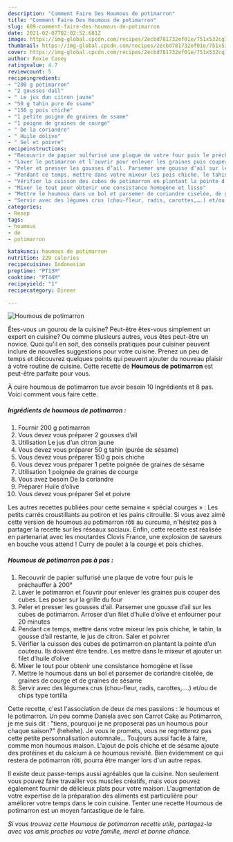```yaml
---
description: "Comment Faire Des Houmous de potimarron"
title: "Comment Faire Des Houmous de potimarron"
slug: 689-comment-faire-des-houmous-de-potimarron
date: 2021-02-07T02:02:52.681Z
image: https://img-global.cpcdn.com/recipes/2ecbd781732ef01e/751x532cq70/houmous-de-potimarron-photo-principale-de-la-recette.jpg
thumbnail: https://img-global.cpcdn.com/recipes/2ecbd781732ef01e/751x532cq70/houmous-de-potimarron-photo-principale-de-la-recette.jpg
cover: https://img-global.cpcdn.com/recipes/2ecbd781732ef01e/751x532cq70/houmous-de-potimarron-photo-principale-de-la-recette.jpg
author: Roxie Casey
ratingvalue: 4.7
reviewcount: 5
recipeingredient:
- "200 g potimarron"
- "2 gousses dail"
- " Le jus dun citron jaune"
- "50 g tahin pure de ssame"
- "150 g pois chiche"
- "1 petite poigne de graines de ssame"
- "1 poigne de graines de courge"
- " De la coriandre"
- " Huile dolive"
- " Sel et poivre"
recipeinstructions:
- "Recouvrir de papier sulfurisé une plaque de votre four puis le préchauffer à 200°"
- "Laver le potimarron et l’ouvrir pour enlever les graines puis couper des cubes. Les poser sur la grille du four"
- "Peler et presser les gousses d’ail. Parsemer une gousse d’ail sur les cubes de potimarron. Arroser d’un filet d’huile d’olive et enfourner pour 20 minutes"
- "Pendant ce temps, mettre dans votre mixeur les pois chiche, le tahin, la gousse d’ail restante, le jus de citron. Saler et poivrer"
- "Vérifier la cuisson des cubes de potimarron en plantant la pointe d’un couteau. Ils doivent être tendre. Les mettre dans le mixeur et ajouter un filet d’huile d’olive"
- "Mixer le tout pour obtenir une consistance homogène et lisse"
- "Mettre le houmous dans un bol et parsemer de coriandre ciselée, de graines de courge et de graines de sésame"
- "Servir avec des légumes crus (chou-fleur, radis, carottes,….) et/ou de chips type tortilla"
categories:
- Resep
tags:
- houmous
- de
- potimarron

katakunci: houmous de potimarron 
nutrition: 229 calories
recipecuisine: Indonesian
preptime: "PT13M"
cooktime: "PT44M"
recipeyield: "1"
recipecategory: Dinner

---
```



![Houmous de potimarron](https://img-global.cpcdn.com/recipes/2ecbd781732ef01e/751x532cq70/houmous-de-potimarron-photo-principale-de-la-recette.jpg)

Êtes-vous un gourou de la cuisine? Peut-être êtes-vous simplement un expert en cuisine? Ou comme plusieurs autres, vous êtes peut-être un novice. Quoi qu'il en soit, des conseils pratiques pour cuisiner peuvent inclure de nouvelles suggestions pour votre cuisine. Prenez un peu de temps et découvrez quelques points qui peuvent ajouter du nouveau plaisir à votre routine de cuisine. Cette recette de <strong> Houmous de potimarron </strong> est peut-être parfaite pour vous.

<!--inarticleads1-->

À cuire houmous de potimarron tue avoir besoin 10 Ingrédients et 8 pas. Voici comment vous faire cette.

##### Ingrédients de houmous de potimarron :

1. Fournir 200 g potimarron
1. Vous devez vous préparer 2 gousses d’ail
1. Utilisation  Le jus d’un citron jaune
1. Vous devez vous préparer 50 g tahin (purée de sésame)
1. Vous devez vous préparer 150 g pois chiche
1. Vous devez vous préparer 1 petite poignée de graines de sésame
1. Utilisation 1 poignée de graines de courge
1. Vous avez besoin  De la coriandre
1. Préparer  Huile d’olive
1. Vous devez vous préparer  Sel et poivre


Les autres recettes publiées pour cette semaine « spécial courges » : Les petits carrés croustillants au potiron et les pains citrouille. Si vous avez aimé cette version de houmous au potimarron rôti au curcuma, n&#39;hésitez pas à partager la recette sur les réseaux sociaux. Enfin, cette recette est réalisée en partenariat avec les moutardes Clovis France, une explosion de saveurs en bouche vous attend ! Curry de poulet à la courge et pois chiches. 

<!--inarticleads2-->

##### Houmous de potimarron pas à pas :

1. Recouvrir de papier sulfurisé une plaque de votre four puis le préchauffer à 200°
1. Laver le potimarron et l’ouvrir pour enlever les graines puis couper des cubes. Les poser sur la grille du four
1. Peler et presser les gousses d’ail. Parsemer une gousse d’ail sur les cubes de potimarron. Arroser d’un filet d’huile d’olive et enfourner pour 20 minutes
1. Pendant ce temps, mettre dans votre mixeur les pois chiche, le tahin, la gousse d’ail restante, le jus de citron. Saler et poivrer
1. Vérifier la cuisson des cubes de potimarron en plantant la pointe d’un couteau. Ils doivent être tendre. Les mettre dans le mixeur et ajouter un filet d’huile d’olive
1. Mixer le tout pour obtenir une consistance homogène et lisse
1. Mettre le houmous dans un bol et parsemer de coriandre ciselée, de graines de courge et de graines de sésame
1. Servir avec des légumes crus (chou-fleur, radis, carottes,….) et/ou de chips type tortilla


Cette recette, c&#39;est l&#39;association de deux de mes passions : le houmous et le potimarron. Un peu comme Daniela avec son Carrot Cake au Potimarron, je me suis dit : &#34;tiens, pourquoi je ne proposerai pas un houmous pour chaque saison?&#34; (hehehe). Je vous le promets, vous ne regretterez pas cette petite personnalisation automnale… Toujours aussi facile à faire, comme mon houmous maison. L&#39;ajout de pois chiche et de sésame ajoute des protéines et du calcium à ce houmous revisité. Bien évidemment ce qui restera de potimarron rôti, pourra être manger lors d&#39;un autre repas. 

<!--inarticleads1-->

<p>
Il existe deux passe-temps aussi agréables que la cuisine. Non seulement vous pouvez faire travailler vos muscles créatifs, mais vous pouvez également fournir de délicieux plats pour votre maison. L'augmentation de votre expertise de la préparation des aliments est particulière pour améliorer votre temps dans le coin cuisine. Tenter une recette Houmous de potimarron est un moyen fantastique de le faire.
</p>

<p>
<i>Si vous trouvez cette Houmous de potimarron recette utile, partagez-la avec vos amis proches ou votre famille, merci et bonne chance.</i>
</p>
